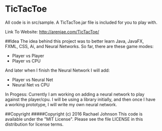 # TicTacToe
All code is in src/sample. 
A TicTacToe.jar file is included for you to play with.

Link To Website: http://arenjae.com/TicTacToe/

##Idea
The idea behind this project was to better learn Java, JavaFX, FXML, CSS, Ai, and Neural Networks.
So far, there are these game modes:
  * Player vs Player
  * Player vs CPU

And later when I finish the Neural Network I will add:
  * Player vs Neural Net
  * Neural Net vs CPU


In Progess:
Currently I am working on adding a neural network to play against the player/cpu.
I will be using a library initially, and then once I have a working prototype, I will
write my own neural network.

##Copyright
#####Copyright (c) 2016 Rachael Johnson
This code is available under the "MIT License".
Please see the file LICENSE in this distribution for license terms.